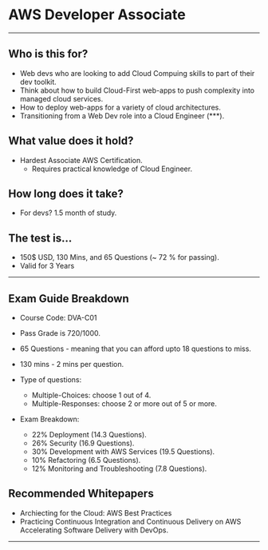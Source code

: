 # AWS Developer Associate

---

## Who is this for?

- Web devs who are looking to add Cloud Compuing skills to part of their dev
    toolkit.
- Think about how to build Cloud-First web-apps to push complexity into managed
    cloud services.
- How to deploy web-apps for a variety of cloud architectures.
- Transitioning from a Web Dev role into a Cloud Engineer (***).

## What value does it hold?

- Hardest Associate AWS Certification.
    - Requires practical knowledge of Cloud Engineer.

## How long does it take?

- For devs? 1.5 month of study.

## The test is...

- 150$ USD, 130 Mins, and 65 Questions (~ 72 % for passing).
- Valid for 3 Years

---

## Exam Guide Breakdown

- Course Code: DVA-C01
- Pass Grade is 720/1000.
- 65 Questions - meaning that you can afford upto 18 questions to miss.
- 130 mins - 2 mins per question.

- Type of questions:
    - Multiple-Choices: choose 1 out of 4.
    - Multiple-Responses: choose 2 or more out of 5 or more.

- Exam Breakdown:
    - 22% Deployment (14.3 Questions).
    - 26% Security (16.9 Questions).
    - 30% Development with AWS Services (19.5 Questions).
    - 10% Refactoring (6.5 Questions).
    - 12% Monitoring and Troubleshooting (7.8 Questions).

## Recommended Whitepapers

- Archiecting for the Cloud: AWS Best Practices
- Practicing Continuous Integration and Continuous Delivery on AWS Accelerating
    Software Delivery with DevOps.

---
